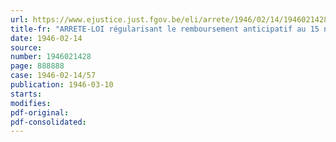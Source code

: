 ```yaml
---
url: https://www.ejustice.just.fgov.be/eli/arrete/1946/02/14/1946021428/justel
title-fr: "ARRETE-LOI régularisant le remboursement anticipatif au 15 novembre 1944 des obligations estampillées de l'emprunt intérieur 5 p. c., à prime, de 2,500 millions de francs"
date: 1946-02-14
source:
number: 1946021428
page: 888888
case: 1946-02-14/57
publication: 1946-03-10
starts:
modifies:
pdf-original:
pdf-consolidated:
---
```


